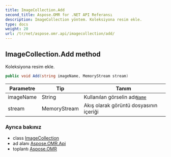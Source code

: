 ```yaml
---
title: ImageCollection.Add
second_title: Aspose.OMR for .NET API Referansı
description: ImageCollection yöntem. Koleksiyona resim ekle.
type: docs
weight: 20
url: /tr/net/aspose.omr.api/imagecollection/add/
---
```

## ImageCollection.Add method

Koleksiyona resim ekle.

```csharp
public void Add(string imageName, MemoryStream stream)
```

| Parametre | Tip | Tanım |
| --- | --- | --- |
| imageName | String | Kullanılan görselin adı[`Name`](../../../aspose.omr.generation.config.elements/imageconfig/name/) |
| stream | MemoryStream | Akış olarak görüntü dosyasının içeriği |

### Ayrıca bakınız

* class [ImageCollection](../)
* ad alanı [Aspose.OMR.Api](../../imagecollection/)
* toplantı [Aspose.OMR](../../../)


